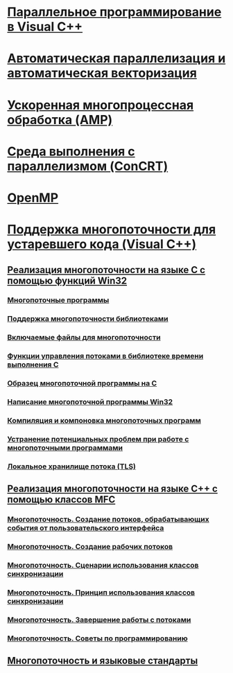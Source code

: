 # [Параллельное программирование в Visual C++](parallel-programming-in-visual-cpp.md)
# [Автоматическая параллелизация и автоматическая векторизация](auto-parallelization-and-auto-vectorization.md)
# [Ускоренная многопроцессная обработка (AMP)](amp/toc.md)
# [Среда выполнения с параллелизмом (ConCRT)](concrt/toc.md)
# [OpenMP](openmp/toc.md)
# [Поддержка многопоточности для устаревшего кода (Visual C++)](multithreading-support-for-older-code-visual-cpp.md)
## [Реализация многопоточности на языке C с помощью функций Win32](multithreading-with-c-and-win32.md)
### [Многопоточные программы](multithread-programs.md)
### [Поддержка многопоточности библиотеками](library-support-for-multithreading.md)
### [Включаемые файлы для многопоточности](include-files-for-multithreading.md)
### [Функции управления потоками в библиотеке времени выполнения C](c-run-time-library-functions-for-thread-control.md)
### [Образец многопоточной программы на C](sample-multithread-c-program.md)
### [Написание многопоточной программы Win32](writing-a-multithreaded-win32-program.md)
### [Компиляция и компоновка многопоточных программ](compiling-and-linking-multithread-programs.md)
### [Устранение потенциальных проблем при работе с многопоточными программами](avoiding-problem-areas-with-multithread-programs.md)
### [Локальное хранилище потока (TLS)](thread-local-storage-tls.md)
## [Реализация многопоточности на языке C++ с помощью классов MFC](multithreading-with-cpp-and-mfc.md)
### [Многопоточность. Создание потоков, обрабатывающих события от пользовательского интерфейса](multithreading-creating-user-interface-threads.md)
### [Многопоточность. Создание рабочих потоков](multithreading-creating-worker-threads.md)
### [Многопоточность. Сценарии использования классов синхронизации](multithreading-when-to-use-the-synchronization-classes.md)
### [Многопоточность. Принцип использования классов синхронизации](multithreading-how-to-use-the-synchronization-classes.md)
### [Многопоточность. Завершение работы с потоками](multithreading-terminating-threads.md)
### [Многопоточность. Советы по программированию](multithreading-programming-tips.md)
## [Многопоточность и языковые стандарты](multithreading-and-locales.md)
